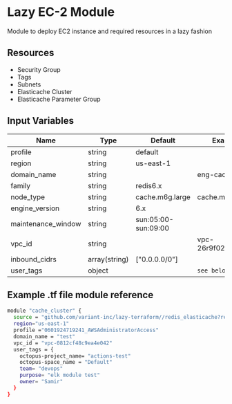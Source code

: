 # Lazy EC-2 Module

Module to deploy EC2 instance and required resources in a lazy fashion

## Resources

- Security Group
- Tags
- Subnets
- Elasticache Cluster
- Elasticache Parameter Group

## Input Variables

 | Name               | Type          | Default             | Example           |
 | ------------------ | ------------- | ------------------- | ----------------- |
 | profile            | string        | default             |                   |
 | region             | string        | us-east-1           |                   |
 | domain_name        | string        |                     | eng-cache         |
 | family             | string        | redis6.x            |                   |
 | node_type          | string        | cache.m6g.large     | cache.m6g.xlarge  |
 | engine_version     | string        | 6.x                 |                   |
 | maintenance_window | string        | sun:05:00-sun:09:00 |                   |
 | vpc_id             | string        |                     | vpc-26r9f023fh2f3 |
 | inbound_cidrs      | array(string) | ["0.0.0.0/0"]       |                   |
 | user_tags          | object        |                     | `see below`       |

## Example .tf file module reference

```bash
module "cache_cluster" {
  source = "github.com/variant-inc/lazy-terraform//redis_elasticache?ref=v1"
  region="us-east-1"
  profile ="0601924719241_AWSAdministratorAccess"
  domain_name = "test"
  vpc_id = "vpc-0812cf48c9ea4e042"
  user_tags = {
    octopus-project_name= "actions-test"
    octopus-space_name = "Default"
    team= "devops"
    purpose= "elk module test"
    owner= "Samir"
  }
}
```
